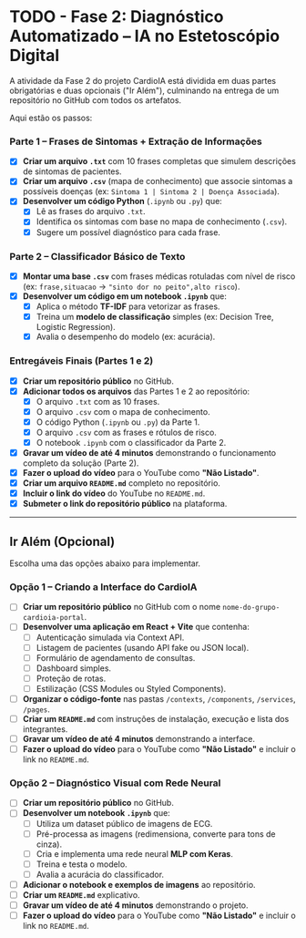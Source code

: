 # TODO - Fase 2: Diagnóstico Automatizado – IA no Estetoscópio Digital

A atividade da Fase 2 do projeto CardioIA está dividida em duas partes obrigatórias e duas opcionais ("Ir Além"), culminando na entrega de um repositório no GitHub com todos os artefatos.

Aqui estão os passos:

### Parte 1 – Frases de Sintomas + Extração de Informações

- [x] **Criar um arquivo `.txt`** com 10 frases completas que simulem descrições de sintomas de pacientes.
- [x] **Criar um arquivo `.csv`** (mapa de conhecimento) que associe sintomas a possíveis doenças (ex: `Sintoma 1 | Sintoma 2 | Doença Associada`).
- [x] **Desenvolver um código Python** (`.ipynb` ou `.py`) que:
    - [x] Lê as frases do arquivo `.txt`.
    - [x] Identifica os sintomas com base no mapa de conhecimento (`.csv`).
    - [x] Sugere um possível diagnóstico para cada frase.

### Parte 2 – Classificador Básico de Texto

- [x] **Montar uma base `.csv`** com frases médicas rotuladas com nível de risco (ex: `frase,situacao` -> `"sinto dor no peito",alto risco`).
- [x] **Desenvolver um código em um notebook `.ipynb`** que:
    - [x] Aplica o método **TF-IDF** para vetorizar as frases.
    - [x] Treina um **modelo de classificação** simples (ex: Decision Tree, Logistic Regression).
    - [x] Avalia o desempenho do modelo (ex: acurácia).

### Entregáveis Finais (Partes 1 e 2)

- [x] **Criar um repositório público** no GitHub.
- [x] **Adicionar todos os arquivos** das Partes 1 e 2 ao repositório:
    - [x] O arquivo `.txt` com as 10 frases.
    - [x] O arquivo `.csv` com o mapa de conhecimento.
    - [x] O código Python (`.ipynb` ou `.py`) da Parte 1.
    - [x] O arquivo `.csv` com as frases e rótulos de risco.
    - [x] O notebook `.ipynb` com o classificador da Parte 2.
- [x] **Gravar um vídeo de até 4 minutos** demonstrando o funcionamento completo da solução (Parte 2).
- [x] **Fazer o upload do vídeo** para o YouTube como **"Não Listado"**.
- [x] **Criar um arquivo `README.md`** completo no repositório.
- [x] **Incluir o link do vídeo** do YouTube no `README.md`.
- [x] **Submeter o link do repositório público** na plataforma.

---

## Ir Além (Opcional)

Escolha uma das opções abaixo para implementar.

### Opção 1 – Criando a Interface do CardioIA

- [ ] **Criar um repositório público** no GitHub com o nome `nome-do-grupo-cardioia-portal`.
- [ ] **Desenvolver uma aplicação em React + Vite** que contenha:
    - [ ] Autenticação simulada via Context API.
    - [ ] Listagem de pacientes (usando API fake ou JSON local).
    - [ ] Formulário de agendamento de consultas.
    - [ ] Dashboard simples.
    - [ ] Proteção de rotas.
    - [ ] Estilização (CSS Modules ou Styled Components).
- [ ] **Organizar o código-fonte** nas pastas `/contexts`, `/components`, `/services`, `/pages`.
- [ ] **Criar um `README.md`** com instruções de instalação, execução e lista dos integrantes.
- [ ] **Gravar um vídeo de até 4 minutos** demonstrando a interface.
- [ ] **Fazer o upload do vídeo** para o YouTube como **"Não Listado"** e incluir o link no `README.md`.

### Opção 2 – Diagnóstico Visual com Rede Neural

- [ ] **Criar um repositório público** no GitHub.
- [ ] **Desenvolver um notebook `.ipynb`** que:
    - [ ] Utiliza um dataset público de imagens de ECG.
    - [ ] Pré-processa as imagens (redimensiona, converte para tons de cinza).
    - [ ] Cria e implementa uma rede neural **MLP com Keras**.
    - [ ] Treina e testa o modelo.
    - [ ] Avalia a acurácia do classificador.
- [ ] **Adicionar o notebook e exemplos de imagens** ao repositório.
- [ ] **Criar um `README.md`** explicativo.
- [ ] **Gravar um vídeo de até 4 minutos** demonstrando o projeto.
- [ ] **Fazer o upload do vídeo** para o YouTube como **"Não Listado"** e incluir o link no `README.md`.
